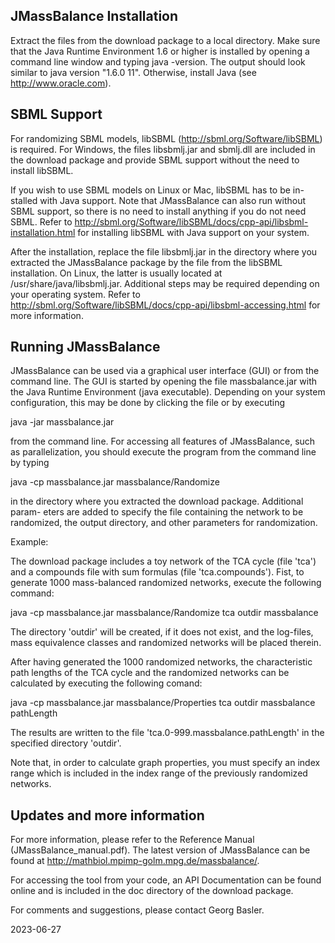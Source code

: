 
JMassBalance Installation
--------------------------

Extract the files from the download package to a local directory. Make sure that
the Java Runtime Environment 1.6 or higher is installed by opening a command
line window and typing java -version. The output should look similar to java
version "1.6.0 11". Otherwise, install Java (see http://www.oracle.com).


SBML Support
-------------

For randomizing SBML models, libSBML (http://sbml.org/Software/libSBML) is
required. For Windows, the files libsbmlj.jar and sbmlj.dll are included in the
download package and provide SBML support without the need to install libSBML.

If you wish to use SBML models on Linux or Mac, libSBML has to be in-
stalled with Java support. Note that JMassBalance can also run without SBML
support, so there is no need to install anything if you do not need SBML.
Refer to http://sbml.org/Software/libSBML/docs/cpp-api/libsbml-installation.html
for installing libSBML with Java support on your system.

After the installation, replace the file libsbmlj.jar in the directory where you
extracted the JMassBalance package by the file from the libSBML installation.
On Linux, the latter is usually located at /usr/share/java/libsbmlj.jar.
Additional steps may be required depending on your operating system. Refer
to http://sbml.org/Software/libSBML/docs/cpp-api/libsbml-accessing.html for
more information.


Running JMassBalance
---------------------

JMassBalance can be used via a graphical user interface (GUI) or from the
command line. The GUI is started by opening the file massbalance.jar with the
Java Runtime Environment (java executable). Depending on your system
configuration, this may be done by clicking the file or by executing 

java -jar massbalance.jar

from the command line. For accessing all features of JMassBalance, such as
parallelization, you should execute the program from the command line by typing

java -cp massbalance.jar massbalance/Randomize

in the directory where you extracted the download package. Additional param-
eters are added to specify the file containing the network to be randomized, the
output directory, and other parameters for randomization.

Example:

The download package includes a toy network of the TCA cycle (file 'tca') and
a compounds file with sum formulas (file 'tca.compounds'). Fist, to generate 1000
mass-balanced randomized networks, execute the following command:

java -cp massbalance.jar massbalance/Randomize tca outdir massbalance

The directory 'outdir' will be created, if it does not exist, and the log-files,
mass equivalence classes and randomized networks will be placed therein.

After having generated the 1000 randomized networks, the characteristic path
lengths of the TCA cycle and the randomized networks can be calculated by executing
the following comand:

java -cp massbalance.jar massbalance/Properties tca outdir massbalance pathLength

The results are written to the file 'tca.0-999.massbalance.pathLength' in the
specified directory 'outdir'.

Note that, in order to calculate graph properties, you must specify an index range
which is included in the index range of the previously randomized networks. 


Updates and more information
-----------------------------

For more information, please refer to the Reference Manual
(JMassBalance_manual.pdf). The latest version of JMassBalance can be found at 
http://mathbiol.mpimp-golm.mpg.de/massbalance/.

For accessing the tool from your code, an API Documentation can be found online
and is included in the doc directory of the download package.

For comments and suggestions, please contact Georg Basler.

2023-06-27
